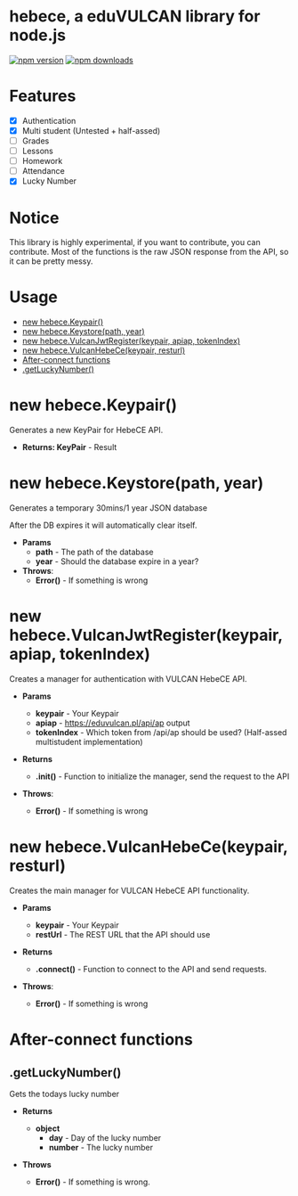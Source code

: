 # hebece, a eduVULCAN library for node.js

[![npm version](https://img.shields.io/npm/v/hebece.svg)](https://www.npmjs.com/package/hebece)
[![npm downloads](https://img.shields.io/npm/dm/hebece.svg)](https://www.npmjs.com/package/hebece)

# Features

- [x] Authentication
- [x] Multi student (Untested + half-assed)
- [ ] Grades
- [ ] Lessons
- [ ] Homework
- [ ] Attendance
- [x] Lucky Number

# Notice
This library is highly experimental, if you want to contribute, you can contribute.
Most of the functions is the raw JSON response from the API, so it can be pretty messy.

# Usage
  - [new hebece.Keypair()](#new-hebecekeypair)
  - [new hebece.Keystore(path, year)](#new-hebecekeystorepath-year)
  - [new hebece.VulcanJwtRegister(keypair, apiap, tokenIndex)](#new-hebecevulcanjwtregisterkeypair-apiap-tokenindex)
  - [new hebece.VulcanHebeCe(keypair, resturl)](#new-hebecevulcanhebecekeypair-resturl)
  - [After-connect functions](#after-connect-functions)
  - [.getLuckyNumber()](#getluckynumber)

# new hebece.Keypair()
Generates a new KeyPair for HebeCE API.

- **Returns: KeyPair** - Result

# new hebece.Keystore(path, year)
Generates a temporary 30mins/1 year JSON database

After the DB expires it will automatically clear itself.

- **Params**
  - **path** - The path of the database
  - **year** - Should the database expire in a year?
- **Throws**: 
  - **Error()** - If something is wrong

# new hebece.VulcanJwtRegister(keypair, apiap, tokenIndex)
Creates a manager for authentication with VULCAN HebeCE API.

- **Params**
	- **keypair** - Your Keypair
	- **apiap** - https://eduvulcan.pl/api/ap output
	- **tokenIndex** - Which token from /api/ap should be used? (Half-assed multistudent implementation)

- **Returns**
  - **.init()** - Function to initialize the manager, send the request to the API

- **Throws**: 
  - **Error()** - If something is wrong 

# new hebece.VulcanHebeCe(keypair, resturl)
Creates the main manager for VULCAN HebeCE API functionality.

- **Params**
	- **keypair** - Your Keypair
	- **restUrl** - The REST URL that the API should use

- **Returns**
  - **.connect()** - Function to connect to the API and send requests.

- **Throws**: 
  - **Error()** - If something is wrong

# After-connect functions

## .getLuckyNumber()
Gets the todays lucky number

- **Returns**
	- **object**
    	- **day** - Day of the lucky number
    	- **number** - The lucky number

- **Throws**
  - **Error()** - If something is wrong.